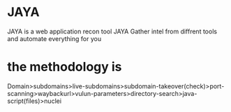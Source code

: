 # JAYA
JAYA is a web application recon tool 
JAYA Gather intel from diffrent tools and automate everything for you 


# the methodology is 
Domain>subdomains>live-subdomains>subdomain-takeover(check)>port-scanning>waybackurl>vulun-parameters>directory-search>java-script(files)>nuclei
